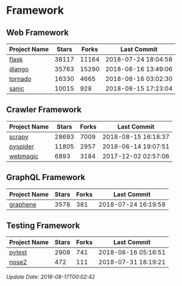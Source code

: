 # Framework

## Web Framework

| Project Name | Stars | Forks | Last Commit |
| ------------ | ----- | ----- | ----------- |
| [flask](https://github.com/pallets/flask) | 38117 | 11164 | 2018-07-24 18:04:58 |
| [django](https://github.com/django/django) | 35763 | 15290 | 2018-08-16 13:49:06 |
| [tornado](https://github.com/tornadoweb/tornado) | 16330 | 4665 | 2018-08-16 03:02:30 |
| [sanic](https://github.com/channelcat/sanic) | 10015 | 928 | 2018-08-15 17:23:04 |

## Crawler Framework

| Project Name | Stars | Forks | Last Commit |
| ------------ | ----- | ----- | ----------- |
| [scrapy](https://github.com/scrapy/scrapy) | 28693 | 7009 | 2018-08-15 16:18:37 |
| [pyspider](https://github.com/binux/pyspider) | 11805 | 2957 | 2018-06-14 19:07:51 |
| [webmagic](https://github.com/code4craft/webmagic) | 6893 | 3184 | 2017-12-02 02:57:06 |

## GraphQL Framework

| Project Name | Stars | Forks | Last Commit |
| ------------ | ----- | ----- | ----------- |
| [graphene](https://github.com/graphql-python/graphene) | 3578 | 381 | 2018-07-24 16:19:58 |

## Testing Framework

| Project Name | Stars | Forks | Last Commit |
| ------------ | ----- | ----- | ----------- |
| [pytest](https://github.com/pytest-dev/pytest) | 2908 | 741 | 2018-08-16 05:16:51 |
| [nose2](https://github.com/nose-devs/nose2) | 472 | 111 | 2018-07-31 18:19:21 |

*Update Date: 2018-08-17T00:02:42*